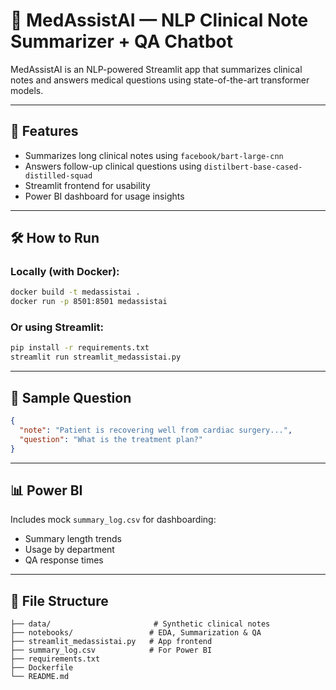 
# 🧠 MedAssistAI — NLP Clinical Note Summarizer + QA Chatbot

MedAssistAI is an NLP-powered Streamlit app that summarizes clinical notes and answers medical questions using state-of-the-art transformer models.

---

## 🚀 Features
- Summarizes long clinical notes using `facebook/bart-large-cnn`
- Answers follow-up clinical questions using `distilbert-base-cased-distilled-squad`
- Streamlit frontend for usability
- Power BI dashboard for usage insights

---

## 🛠️ How to Run

### Locally (with Docker):
```bash
docker build -t medassistai .
docker run -p 8501:8501 medassistai
```

### Or using Streamlit:
```bash
pip install -r requirements.txt
streamlit run streamlit_medassistai.py
```

---

## 🧪 Sample Question
```json
{
  "note": "Patient is recovering well from cardiac surgery...",
  "question": "What is the treatment plan?"
}
```

---

## 📊 Power BI
Includes mock `summary_log.csv` for dashboarding:
- Summary length trends
- Usage by department
- QA response times

---

## 📁 File Structure
```
├── data/                       # Synthetic clinical notes
├── notebooks/                 # EDA, Summarization & QA
├── streamlit_medassistai.py   # App frontend
├── summary_log.csv            # For Power BI
├── requirements.txt
├── Dockerfile
└── README.md
```
